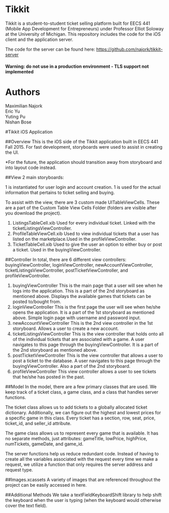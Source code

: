 # Tikkit
Tikkit is a student-to-student ticket selling platform built for EECS 441 (Mobile App Development for Entrepreneurs) under Professor Elliot Soloway at the University of Michigan. This repository includes the code for the iOS client and the application server.  

The code for the server can be found here: https://github.com/najork/tikkit-server
#### Warning: do not use in a production environment - TLS support not implemented

# Authors
Maximilian Najork  
Eric Yu  
Yuting Pu  
Nishan Bose  

#Tikkit iOS Application

##Overview
This is the iOS side of the Tikkit application built in EECS 441 Fall 2015. For fast development, storyboards were used to assist in creating the UI.

*For the future, the application should transition away from storyboard and into layout code instead. 

##View
2 main storyboards: 

1 is instantiated for user login and account creation. 
1 is used for the actual information that pertains to ticket selling and buying. 

To assist with the view, there are 3 custom made UITableViewCells. These are a part of the Custom Table View Cells Folder (folders are visible after you download the project). 

1. ListingsTableCell.xib 
	Used for every individual ticket. Linked with the ticketListingsViewController.
2. ProfileTableViewCell.xib
	Used to view individual tickets that a user has listed on the marketplace.Used in the profileViewController. 
3. TicketTableCell.xib
	Used to give the user an option to either buy or post a ticket. Used in the buyingViewController. 

##Controller
In total, there are 6 different view controllers: buyingViewController, loginViewController, newAccountViewController, ticketListingsViewController, postTicketViewController, and profileViewController. 

1. buyingViewController
	This is the main page that a user will see when he logs into the application. This is a part of the 2nd storyboard as mentioned above. Displays the available games that tickets can be posted to/bought from. 
2. loginViewController
	This is the first page the user will see when he/she opens the application. It is a part of the 1st storyboard as mentioned above. Simple login page with username and password input. 
3. newAccountViewController
	This is the 2nd view controller in the 1st storyboard. Allows a user to create a new account. 
4. ticketListingsViewController
	This is the view controller that holds onto all of the individual tickets that are associated with a game. A user navigates to this page through the buyingViewController. It is a part of the 2nd storyboard as mentioned above. 
5. postTicketViewController
	This is the view controller that allows a user to post a ticket to the database. A user navigates to this page through the buyingViewController. Also a part of the 2nd storyboard. 
6. profileViewController
	This view controller allows a user to see tickets that he/she has posted in the past. 

##Model
In the model, there are a few primary classes that are used. We keep track of a ticket class, a game class, and a class that handles server functions.

The ticket class allows us to add tickets to a globally allocated ticket dictionary. Additionally, we can figure out the highest and lowest prices for a specific game in this class. Every ticket has a section, row, seat, price, ticket_id, and seller_id attribute. 

The game class allows us to represent every game that is available. It has no separate methods, just attributes: gameTitle, lowPrice, highPrice, numTickets, gameDate, and game_id. 

The server functions help us reduce redundant code. Instead of having to create all the variables associated with the request every time we make a request, we utilize a function that only requires the server address and request type. 

##Images.xcassets
A variety of images that are referenced throughout the project can be easily accessed in here. 

##Additional Methods
We take a textFieldKeyboardShift library to help shift the keyboard when the user is typing (when the keyboard would otherwise cover the text field). 

